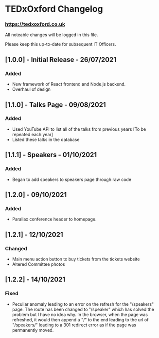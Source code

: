 # TEDxOxford Changelog
### https://tedxoxford.co.uk

All noteable changes will be logged in this file.

Please keep this up-to-date for subsequent IT Officers.

## [1.0.0] - Initial Release - 26/07/2021

### Added
- New framework of React frontend and Node.js backend.
- Overhaul of design

## [1.1.0] - Talks Page - 09/08/2021

### Added
- Used YouTube API to list all of the talks from previous years [To be repeated each year]
- Listed these talks in the database

## [1.1.1] - Speakers - 01/10/2021

### Added
- Began to add speakers to speakers page through raw code

## [1.2.0] - 09/10/2021

### Added
- Parallax conference header to homepage.

## [1.2.1] - 12/10/2021

### Changed
- Main menu action button to buy tickets from the tickets website
- Altered Committee photos

## [1.2.2] - 14/10/2021

### Fixed
- Peculiar anomaly leading to an error on the refresh for the "/speakers" page. The route has been changed to "/speaker" which has solved the problem but I have no idea why. In the browser, when the page was refreshed, it would then append a "/" to the end leading to the url of "/speakers/" leading to a 301 redirect error as if the page was permanently moved.

